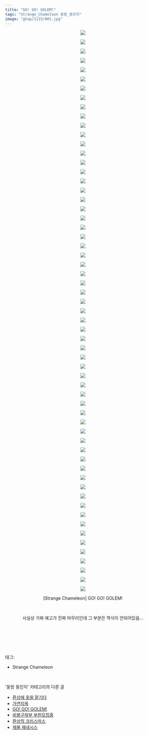```yaml
---
title: "GO! GO! GOLEM!"
tags: "Strange_Chameleon 동방_동인지"
image: "ghap/1115/001.jpg"
---
```

<div class="article">
<p style="text-align: center; clear: none; float: none;"><img src="{{ site.nasurl }}/ghap/1115/001.jpg"/></p>
<p style="text-align: center; clear: none; float: none;"><img src="{{ site.nasurl }}/ghap/1115/002.jpg"/></p>
<p style="text-align: center; clear: none; float: none;"><img src="{{ site.nasurl }}/ghap/1115/003.jpg"/></p>
<p style="text-align: center; clear: none; float: none;"><img src="{{ site.nasurl }}/ghap/1115/004.jpg"/></p>
<p style="text-align: center; clear: none; float: none;"><img src="{{ site.nasurl }}/ghap/1115/005.jpg"/></p>
<p style="text-align: center; clear: none; float: none;"><img src="{{ site.nasurl }}/ghap/1115/006.jpg"/></p>
<p style="text-align: center; clear: none; float: none;"><img src="{{ site.nasurl }}/ghap/1115/007.jpg"/></p>
<p style="text-align: center; clear: none; float: none;"><img src="{{ site.nasurl }}/ghap/1115/008.jpg"/></p>
<p style="text-align: center; clear: none; float: none;"><img src="{{ site.nasurl }}/ghap/1115/009.jpg"/></p>
<p style="text-align: center; clear: none; float: none;"><img src="{{ site.nasurl }}/ghap/1115/010.jpg"/></p>
<p style="text-align: center; clear: none; float: none;"><img src="{{ site.nasurl }}/ghap/1115/011.jpg"/></p>
<p style="text-align: center; clear: none; float: none;"><img src="{{ site.nasurl }}/ghap/1115/012.jpg"/></p>
<p style="text-align: center; clear: none; float: none;"><img src="{{ site.nasurl }}/ghap/1115/013.jpg"/></p>
<p style="text-align: center; clear: none; float: none;"><img src="{{ site.nasurl }}/ghap/1115/014.jpg"/></p>
<p style="text-align: center; clear: none; float: none;"><img src="{{ site.nasurl }}/ghap/1115/015.jpg"/></p>
<p style="text-align: center; clear: none; float: none;"><img src="{{ site.nasurl }}/ghap/1115/016.jpg"/></p>
<p style="text-align: center; clear: none; float: none;"><img src="{{ site.nasurl }}/ghap/1115/017.jpg"/></p>
<p style="text-align: center; clear: none; float: none;"><img src="{{ site.nasurl }}/ghap/1115/018.jpg"/></p>
<p style="text-align: center; clear: none; float: none;"><img src="{{ site.nasurl }}/ghap/1115/019.jpg"/></p>
<p style="text-align: center; clear: none; float: none;"><img src="{{ site.nasurl }}/ghap/1115/020.jpg"/></p>
<p style="text-align: center; clear: none; float: none;"><img src="{{ site.nasurl }}/ghap/1115/021.jpg"/></p>
<p style="text-align: center; clear: none; float: none;"><img src="{{ site.nasurl }}/ghap/1115/022.jpg"/></p>
<p style="text-align: center; clear: none; float: none;"><img src="{{ site.nasurl }}/ghap/1115/023.jpg"/></p>
<p style="text-align: center; clear: none; float: none;"><img src="{{ site.nasurl }}/ghap/1115/024.jpg"/></p>
<p style="text-align: center; clear: none; float: none;"><img src="{{ site.nasurl }}/ghap/1115/025.jpg"/></p>
<p style="text-align: center; clear: none; float: none;"><img src="{{ site.nasurl }}/ghap/1115/026.jpg"/></p>
<p style="text-align: center; clear: none; float: none;"><img src="{{ site.nasurl }}/ghap/1115/027.jpg"/></p>
<p style="text-align: center; clear: none; float: none;"><img src="{{ site.nasurl }}/ghap/1115/028.jpg"/></p>
<p style="text-align: center; clear: none; float: none;"><img src="{{ site.nasurl }}/ghap/1115/029.jpg"/></p>
<p style="text-align: center; clear: none; float: none;"><img src="{{ site.nasurl }}/ghap/1115/030.jpg"/></p>
<p style="text-align: center; clear: none; float: none;"><img src="{{ site.nasurl }}/ghap/1115/031.jpg"/></p>
<p style="text-align: center; clear: none; float: none;"><img src="{{ site.nasurl }}/ghap/1115/032.jpg"/></p>
<p style="text-align: center; clear: none; float: none;"><img src="{{ site.nasurl }}/ghap/1115/033.jpg"/></p>
<p style="text-align: center; clear: none; float: none;"><img src="{{ site.nasurl }}/ghap/1115/034.jpg"/></p>
<p style="text-align: center; clear: none; float: none;"><img src="{{ site.nasurl }}/ghap/1115/035.jpg"/></p>
<p style="text-align: center; clear: none; float: none;"><img src="{{ site.nasurl }}/ghap/1115/036.jpg"/></p>
<p style="text-align: center; clear: none; float: none;"><img src="{{ site.nasurl }}/ghap/1115/037.jpg"/></p>
<p style="text-align: center; clear: none; float: none;"><img src="{{ site.nasurl }}/ghap/1115/038.jpg"/></p>
<p style="text-align: center; clear: none; float: none;"><img src="{{ site.nasurl }}/ghap/1115/039.jpg"/></p>
<p style="text-align: center; clear: none; float: none;"><img src="{{ site.nasurl }}/ghap/1115/040.jpg"/></p>
<p style="text-align: center; clear: none; float: none;"><img src="{{ site.nasurl }}/ghap/1115/041.jpg"/></p>
<p style="text-align: center; clear: none; float: none;"><img src="{{ site.nasurl }}/ghap/1115/042.jpg"/></p>
<p style="text-align: center; clear: none; float: none;"><img src="{{ site.nasurl }}/ghap/1115/043.jpg"/></p>
<p style="text-align: center; clear: none; float: none;"><img src="{{ site.nasurl }}/ghap/1115/044.jpg"/></p>
<p style="text-align: center; clear: none; float: none;"><img src="{{ site.nasurl }}/ghap/1115/045.jpg"/></p>
<p style="text-align: center; clear: none; float: none;"><img src="{{ site.nasurl }}/ghap/1115/046.jpg"/></p>
<p style="text-align: center; clear: none; float: none;"><img src="{{ site.nasurl }}/ghap/1115/047.jpg"/></p>
<p style="text-align: center; clear: none; float: none;"><img src="{{ site.nasurl }}/ghap/1115/048.jpg"/></p>
<p style="text-align: center; clear: none; float: none;"><img src="{{ site.nasurl }}/ghap/1115/049.jpg"/></p>
<p style="text-align: center; clear: none; float: none;"><img src="{{ site.nasurl }}/ghap/1115/050.jpg"/></p>
<p style="text-align: center; clear: none; float: none;"><img src="{{ site.nasurl }}/ghap/1115/051.jpg"/></p>
<p style="text-align: center; clear: none; float: none;"><img src="{{ site.nasurl }}/ghap/1115/052.jpg"/></p>
<p style="text-align: center; clear: none; float: none;"><img src="{{ site.nasurl }}/ghap/1115/053.jpg"/></p>
<p style="text-align: center; clear: none; float: none;"><img src="{{ site.nasurl }}/ghap/1115/054.jpg"/></p>
<p style="text-align: center; clear: none; float: none;"><img src="{{ site.nasurl }}/ghap/1115/055.jpg"/></p>
<p style="text-align: center; clear: none; float: none;"><img src="{{ site.nasurl }}/ghap/1115/056.jpg"/></p>
<p style="text-align: center; clear: none; float: none;"><img src="{{ site.nasurl }}/ghap/1115/057.jpg"/></p>
<p style="text-align: center; clear: none; float: none;"><img src="{{ site.nasurl }}/ghap/1115/058.jpg"/></p>
<p style="text-align: center; clear: none; float: none;"><img src="{{ site.nasurl }}/ghap/1115/059.jpg"/></p>
<p style="text-align: center; clear: none; float: none;"><img src="{{ site.nasurl }}/ghap/1115/060.jpg"/></p>
<p style="text-align: center; clear: none; float: none;"><img src="{{ site.nasurl }}/ghap/1115/061.jpg"/></p>
<p style="text-align: center; clear: none; float: none;">[Strange Chameleon] GO! GO! GOLEM!</p>
<p style="text-align: center; clear: none; float: none;"><br/></p>
<p style="text-align: center; clear: none; float: none;">사실상 가짜 예고가 진짜 마무리인데 그 부분은 역식이 안되어있음...</p>
<p style="text-align: center; clear: none; float: none;"><br/></p>
<p><br/></p>
</div><br/>
<div class="tagTrail">
<p>태그: </p>
<ul>
<li>Strange Chameleon</li>
</ul>
</div><br/>
<div class="another">
<p>'동방 동인지' 카테고리의 다른 글</p>
<ul>
<li><a href="/2016-07-26-ghap_1117">환상에 옷을 맡기다</a></li>
<li><a href="/2016-07-26-ghap_1116">가연지옥</a></li>
<li><a href="/2016-07-26-ghap_1115">GO! GO! GOLEM!</a></li>
<li><a href="/2016-07-26-ghap_1114">비봉구락부 부원모집중</a></li>
<li><a href="/2016-07-26-ghap_1113">환상의 크리스마스</a></li>
<li><a href="/2016-07-26-ghap_1111">제물 제네시스</a></li>
</ul>
</div><br/>
<div class="cb_module cb_fluid">
<div class="cb_wrt cb_profile">
</div><!-- commentList close -->
</div><br/>
